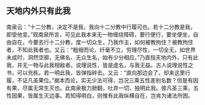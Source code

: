 ##  天地内外只有此我

南泉云：“十二分教，决定不是我，我向十二分教中行履可也。若十二分教是我，即受他变。”观南泉所言，可见此我本来无一物缠绕障碍，要行便行，要坐便坐，自由自在。今要去行十二分教，度一切众生，乃我作主，如何被教拘住？被教拘住者，不知此我者也。又云：“粗细而论，纤毫不立，穷理尽性，一切全无，如世界未成时，洞然空廓，无佛名、无众生名，始有少分相应。”乃直指天地内外，只有此我，并无一物与此我相敌者。说理说性，皆是虚名，与我无益。古人说理说性之书，可以充栋。若一明此我，皆弹指碎去。又云：“直向那边会了，却来这里行履，不证凡圣果位。”据本而论，实无少法可得，岂况三乘五性差别名数？但是有因有果，尽属无常生灭也。此南泉极力掀翻，吐弃一切，独明此我。彼凡圣三乘，五性因果，皆属生灭边事。若知得明白，则惟有此我纵横自在，岂肯为诸法所困。
